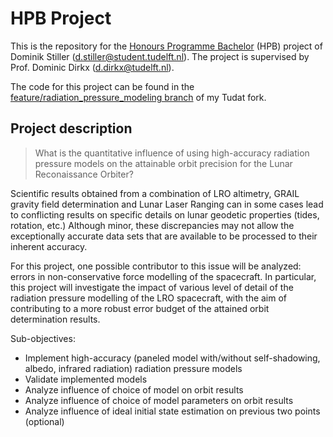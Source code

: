 # HPB Project
This is the repository for the [Honours Programme Bachelor](https://www.tudelft.nl/en/student/faculties/ae-student-portal/education/bachelor/honours-programme/information-for-supervisors) (HPB) project of Dominik Stiller (d.stiller@student.tudelft.nl). The project is supervised by Prof. Dominic Dirkx (d.dirkx@tudelft.nl).

The code for this project can be found in the [feature/radiation_pressure_modeling branch](https://github.com/DominikStiller/tudat/tree/feature/radiation_pressure_modeling) of my Tudat fork.

## Project description
> What is the quantitative influence of using high-accuracy radiation pressure models on the attainable orbit precision for the Lunar Reconaissance Orbiter?

Scientific results obtained from a combination of LRO altimetry, GRAIL gravity field determination and Lunar Laser Ranging can in some cases lead to conflicting results on specific details on lunar geodetic properties (tides, rotation, etc.) Although minor, these discrepancies may not allow the exceptionally accurate data sets that are available to be processed to their inherent accuracy.

For this project, one possible contributor to this issue will be analyzed: errors in non-conservative force modelling of the spacecraft. In particular, this project will investigate the impact of various level of detail of the radiation pressure modelling of the LRO spacecraft, with the aim of contributing to a more robust error budget of the attained orbit determination results.

Sub-objectives:
* Implement high-accuracy (paneled model with/without self-shadowing, albedo, infrared radiation) radiation pressure models
* Validate implemented models
* Analyze influence of choice of model on orbit results
* Analyze influence of choice of model parameters on orbit results
* Analyze influence of ideal initial state estimation on previous two points (optional)


